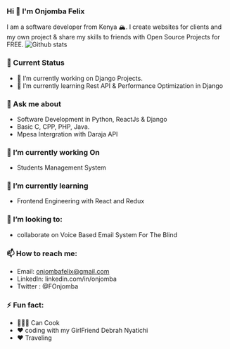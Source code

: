 ### Hi 👋  I'm Onjomba Felix
I am a software developer from Kenya 🏔. I create websites for clients and my own project & share my skills to friends with Open Source Projects for FREE.
![Github stats](https://github-readme-stats.vercel.app/api?username=Developer-felix)
### 🤔 Current Status

 - 🔭 I’m currently working on Django Projects.
 - 🌱 I’m currently learning Rest API & Performance Optimization in Django

### 💬 Ask me about
 - Software Development in Python, ReactJs & Django
 - Basic C, CPP, PHP, Java.
 - Mpesa Intergration with Daraja API
 
### 🔭 I’m currently working On
  - Students Management System 

### 🌱 I’m currently learning 
 - Frontend Engineering with React and Redux 
### 👯 I’m looking to: 
 - collaborate on Voice Based Email System For The Blind
###  📫 How to reach me:
 - Email: onjombafelix@gmail.com
 - LinkedIn: linkedin.com/in/onjomba
 - Twitter : @FOnjomba
 
### ⚡ Fun fact:
 - 👨🏼‍🍳 Can Cook
 - ♥️ coding with my GirlFriend Debrah Nyatichi 
 - ♥️ Traveling
 
